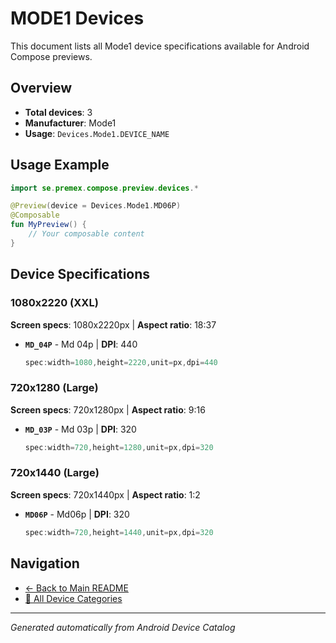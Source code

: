 # MODE1 Devices

This document lists all Mode1 device specifications available for Android Compose previews.

## Overview

- **Total devices**: 3
- **Manufacturer**: Mode1
- **Usage**: `Devices.Mode1.DEVICE_NAME`

## Usage Example

```kotlin
import se.premex.compose.preview.devices.*

@Preview(device = Devices.Mode1.MD06P)
@Composable
fun MyPreview() {
    // Your composable content
}
```

## Device Specifications

### 1080x2220 (XXL)

**Screen specs**: 1080x2220px | **Aspect ratio**: 18:37

- **`MD_04P`** - Md 04p | **DPI**: 440
  ```kotlin
  spec:width=1080,height=2220,unit=px,dpi=440
  ```

### 720x1280 (Large)

**Screen specs**: 720x1280px | **Aspect ratio**: 9:16

- **`MD_03P`** - Md 03p | **DPI**: 320
  ```kotlin
  spec:width=720,height=1280,unit=px,dpi=320
  ```

### 720x1440 (Large)

**Screen specs**: 720x1440px | **Aspect ratio**: 1:2

- **`MD06P`** - Md06p | **DPI**: 320
  ```kotlin
  spec:width=720,height=1440,unit=px,dpi=320
  ```

## Navigation

- [← Back to Main README](../../README.md)
- [📱 All Device Categories](../README.md)

---
*Generated automatically from Android Device Catalog*
